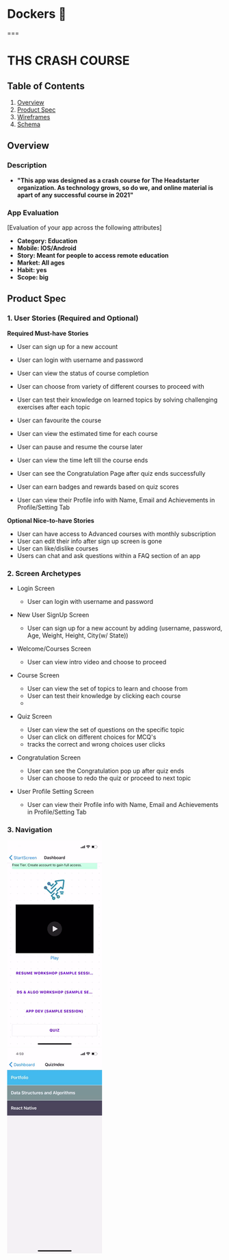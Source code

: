 # Dockers 🐳

===
# THS CRASH COURSE 

## Table of Contents
1. [Overview](#Overview)
1. [Product Spec](#Product-Spec)
1. [Wireframes](#Wireframes)
2. [Schema](#Schema)

## Overview
### Description
* **"This app was designed as a crash course for The Headstarter organization. As technology grows, so do we, and online material is apart of any successful course in 2021"** 


### App Evaluation
[Evaluation of your app across the following attributes]
- **Category: Education**
- **Mobile: IOS/Android**
- **Story: Meant for people to access remote education**
- **Market: All ages**
- **Habit: yes**
- **Scope: big**

## Product Spec

### 1. User Stories (Required and Optional)

**Required Must-have Stories**

* User can sign up for a new account
* User can login with username and password
* User can view the status of course completion

* User can choose from variety of different courses to proceed with
* User can test their knowledge on learned topics by solving challenging exercises after each topic

* User can favourite the course
* User can view the estimated time for each course
* User can pause and resume the course later

* User can view the time left till the course ends
* User can see the Congratulation Page after quiz ends successfully
* User can earn badges and rewards based on quiz scores

* User can view their Profile info with Name, Email and Achievements in Profile/Setting Tab

**Optional Nice-to-have Stories**
* User can have access to Advanced courses with monthly subscription
* User can edit their info after sign up screen is gone
* User can like/dislike courses
* Users can chat and ask questions within a FAQ section of an app





### 2. Screen Archetypes

* Login Screen
   * User can login with username and password
* New User SignUp Screen
   * User can sign up for a new account by adding (username, password, Age, Weight, Height, City(w/ State))
* Welcome/Courses Screen
   * User can view intro video and choose to proceed
* Course Screen
   * User can view the set of topics to learn and choose from
   * User can test their knowledge by clicking each course
   * 
* Quiz Screen
   * User can view the set of questions on the specific topic
   * User can click on different choices for MCQ's
   * tracks the correct and wrong choices user clicks
* Congratulation Screen
   * User can see the Congratulation pop up after quiz ends
   * User can choose to redo the quiz or proceed to next topic


* User Profile Setting Screen
   * User can view their Profile info with Name, Email and Achievements in Profile/Setting Tab



### 3. Navigation


![Session](HeadstartPics/DbZoom.gif)\
![Quiz](HeadstartPics/Quiz.gif)









